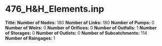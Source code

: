 # 476_H&H_Elements.inp
**Title:** 
**Number of Nodes:** 180
**Number of Links:** 180
**Number of Pumps:** 0
**Number of Weirs:** 0
**Number of Orifices:** 0
**Number of Outfalls:** 1
**Number of Storages:** 0
**Number of Outlets:** 0
**Number of Subcatchments:** 114
**Number of Raingages:** 1

